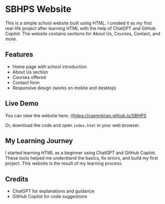# SBHPS Website

This is a simple school website built using HTML. I created it as my first real-life project after learning HTML with the help of ChatGPT and GitHub Copilot. The website contains sections for About Us, Courses, Contact, and more.

## Features
- Home page with school introduction
- About Us section
- Courses offered
- Contact form
- Responsive design (works on mobile and desktop)

## Live Demo
You can view the website here: ((https://csemrkiran.github.io/SBHPS

Or, download the code and open `index.html` in your web browser.

## My Learning Journey
I started learning HTML as a beginner using ChatGPT and GitHub Copilot. These tools helped me understand the basics, fix errors, and build my first project. This website is the result of my learning process.

## Credits
- ChatGPT for explanations and guidance
- GitHub Copilot for code suggestions
